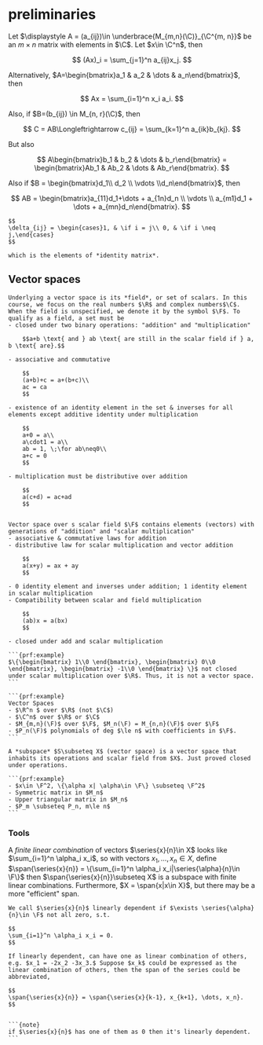 # preliminaries
Let $\displaystyle A = (a_{ij})\in \underbrace{M_{m,n}(\C)}_{\C^{m, n}}$ be an $m\times n$ matrix with elements in $\C$. Let $x\in \C^n$, then 

$$
(Ax)_i = \sum_{j=1}^n a_{ij}x_j.
$$ 

Alternatively, $A=\begin{bmatrix}a_1 & a_2 & \dots & a_n\end{bmatrix}$, then 

$$
Ax = \sum_{i=1}^n x_i a_i.
$$

Also, if $B=(b_{ij}) \in M_{n, r}(\C)$, then 

$$
C = AB\Longleftrightarrow c_{ij} = \sum_{k=1}^n a_{ik}b_{kj}.
$$

But also 

$$
A\begin{bmatrix}b_1 & b_2 & \dots & b_r\end{bmatrix} = \begin{bmatrix}Ab_1 & Ab_2 & \dots & Ab_r\end{bmatrix}.
$$

Also if $B = \begin{bmatrix}d_1\\ d_2 \\ \vdots \\d_n\end{bmatrix}$, then 

$$
AB = \begin{bmatrix}a_{11}d_1+\dots + a_{1n}d_n \\ \vdots \\ a_{m1}d_1 + \dots + a_{mn}d_n\end{bmatrix}.
$$

```{prf:definition} Kronecker delta
$$
\delta_{ij} = \begin{cases}1, & \if i = j\\ 0, & \if i \neq j,\end{cases}
$$

which is the elements of *identity matrix*.
```

## Vector spaces
```{prf:definition} Scalar field
Underlying a vector space is its *field*, or set of scalars. In this course, we focus on the real numbers $\R$ and complex numbers$\C$. When the field is unspecified, we denote it by the symbol $\F$. To qualify as a field, a set must be 
- closed under two binary operations: "addition" and "multiplication"
      
    $$a+b \text{ and } ab \text{ are still in the scalar field if } a, b \text{ are}.$$

- associative and commutative
    
    $$
    (a+b)+c = a+(b+c)\\
    ac = ca
    $$

- existence of an identity element in the set & inverses for all elements except additive identity under multiplication

    $$
    a+0 = a\\
    a\cdot1 = a\\
    ab = 1, \;\for ab\neq0\\
    a+c = 0
    $$

- multiplication must be distributive over addition

    $$
    a(c+d) = ac+ad
    $$
```

````{prf:definition} Vector Space

Vector space over s scalar field $\F$ contains elements (vectors) with generations of "addition" and "scalar multiplication"
- associative & commutative laws for addition
- distributive law for scalar multiplication and vector addition

    $$
    a(x+y) = ax + ay
    $$

- 0 identity element and inverses under addition; 1 identity element in scalar multiplication
- Compatibility between scalar and field multiplication

    $$
    (ab)x = a(bx)
    $$

- closed under add and scalar multiplication

```{prf:example}
$\{\begin{bmatrix} 1\\0 \end{bmatrix}, \begin{bmatrix} 0\\0 \end{bmatrix}, \begin{bmatrix} -1\\0 \end{bmatrix} \}$ not closed under scalar multiplication over $\R$. Thus, it is not a vector space.
```

```{prf:example}
Vector Spaces
- $\R^n $ over $\R$ (not $\C$)
- $\C^n$ over $\R$ or $\C$
- $M_{m,n}(\F)$ over $\F$, $M_n(\F) = M_{n,n}(\F)$ over $\F$
- $P_n(\F)$ polynomials of deg $\le n$ with coefficients in $\F$.
```
````

````{prf:definition} Subspace
A *subspace* $S\subseteq X$ (vector space) is a vector space that inhabits its operations and scalar field from $X$. Just proved closed under operations.

```{prf:example}
- $x\in \F^2, \{\alpha x| \alpha\in \F\} \subseteq \F^2$
- Symmetric matrix in $M_n$
- Upper triangular matrix in $M_n$
- $P_m \subseteq P_n, m\le n$
```
````
### Tools
A *finite linear combination* of vectors $\series{x}{n}\in X$ looks like $\sum_{i=1}^n \alpha_i x_i$, so with vectors $x_1, \dots, x_n \in X$, define $\span{\series{x}{n}} = \{\sum_{i=1}^n \alpha_i x_i|\series{\alpha}{n}\in \F\}$ then $\span{\series{x}{n}}\subseteq X$ is a subspace with finite linear combinations. Furthermore, $X = \span{x|x\in X}$, but there may be a more "efficient" span.

````{prf:definition} linear dependence
We call $\series{x}{n}$ linearly dependent if $\exists \series{\alpha}{n}\in \F$ not all zero, s.t. 

$$
\sum_{i=1}^n \alpha_i x_i = 0.
$$

If linearly dependent, can have one as linear combination of others, e.g. $x_1 = -2x_2 -3x_3.$ Suppose $x_k$ could be expressed as the linear combination of others, then the span of the series could be abbreviated,

$$
\span{\series{x}{n}} = \span{\series{x}{k-1}, x_{k+1}, \dots, x_n}.
$$


```{note}
if $\series{x}{n}$ has one of them as 0 then it's linearly dependent.
```
````